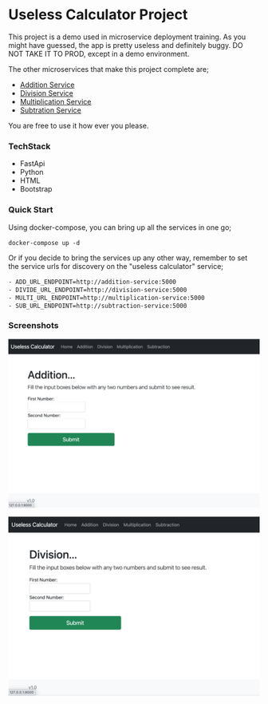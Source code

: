 # Useless Calculator Project

This project is a demo used in microservice deployment training. As you might have guessed, the app is pretty useless and definitely buggy. 
DO NOT TAKE IT TO PROD, except in a demo environment.

The other microservices that make this project complete are;
- [Addition Service](https://github.com/solvedevops/addition-service)
- [Division Service](https://github.com/solvedevops/division-service)
- [Multiplication Service](https://github.com/solvedevops/multiplication-service)
- [Subtration Service](https://github.com/solvedevops/subtraction-service)

You are free to use it how ever you please.

### TechStack
- FastApi
- Python
- HTML
- Bootstrap

### Quick Start
Using docker-compose, you can bring up all the services in one go;

    docker-compose up -d

Or if you decide to bring the services up any other way, remember to set the service urls for discovery on the "useless calculator" service;

    - ADD_URL_ENDPOINT=http://addition-service:5000
    - DIVIDE_URL_ENDPOINT=http://division-service:5000
    - MULTI_URL_ENDPOINT=http://multiplication-service:5000
    - SUB_URL_ENDPOINT=http://subtraction-service:5000 


###  Screenshots

![Addition Screenshot](templates/static/images/addition.png)


![Division Screenshot](templates/static/images/division.png)
